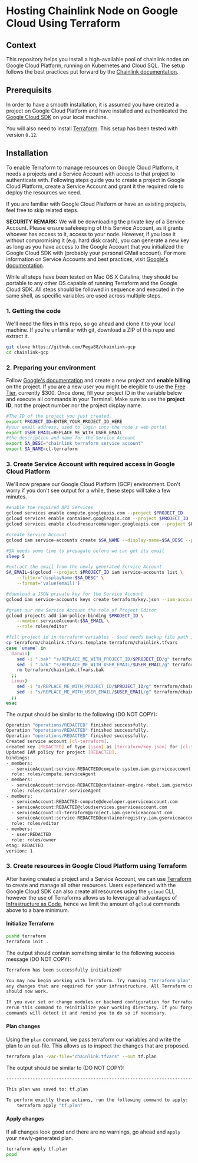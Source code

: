 # Hosting Chainlink Node on Google Cloud Using Terraform

## Context
This repository helps you install a high-available pool of chainlink nodes on Google Cloud Platform, running on Kubernetes and Cloud SQL. The setup follows the best practices put forward by the [Chainlink documentation](https://docs.chain.link/docs/best-security-practices).

## Prerequisits
In order to have a smooth installation, it is assumed you have created a project on Google Cloud Platform and have installed and authenticated the [Google Cloud SDK](https://cloud.google.com/sdk/install) on your local machine.

You will also need to install [Terraform](https://www.terraform.io/). This setup has been tested with version `0.12`.

## Installation
To enable Terraform to manage resources on Google Cloud Platform, it needs a projects and a Service Account with access to that project to authenticate with. Following steps guide you to create a project in Google Cloud Platform, create a Service Account and grant it the required role to deploy the resources we need.

If you are familiar with Google Cloud Platform or have an existing projects, feel free to skip related steps.

**SECURITY REMARK:** We will be downloading the private key of a Service Account. Please ensure safekeeping of this Service Account, as it grants whoever has access to it, access to your node. However, if you lose it without compromising it (e.g. hard disk crash), you can generate a new key as long as you have access to the Google Account that you initialized the Google Cloud SDK with (probably your personal GMail account). For more information on Service Accounts and best practices, visit [Google's documentation](https://cloud.google.com/iam/docs/understanding-service-accounts).

While all steps have been tested on Mac OS X Catalina, they should be portable to any other OS capable of running Terraform and the Google Cloud SDK. All steps should be followed in sequence and executed in the same shell, as specific variables are used across multiple steps.


### 1. Getting the code
We'll need the files in this repo, so go ahead and clone it to your local machine. If you're unfamiliar with git, download a ZIP of this repo and extract it.
```bash
git clone https://github.com/Pega88/chainlink-gcp
cd chainlink-gcp
```
### 2. Preparing your environment
Follow [Google's documentation](https://cloud.google.com/resource-manager/docs/creating-managing-projects) and create a new project and __enable billing__ on the project. If you are a new user you might be elegible to use the [Free Tier](https://cloud.google.com/free/), currently $300. Once done, fill your project ID in the variable below and execute all commands in your Terminal. Make sure to use the __project ID__, not the project number nor the project display name.

```bash
#The ID of the project you just created.
export PROJECT_ID=ENTER_YOUR_PROJECT_ID_HERE
#your email address, used to login into the node's web portal
export USER_EMAIL=REPLACE_ME_WITH_USER_EMAIL
#the description and name for the Service Account
export SA_DESC="chainlink terraform service account"
export SA_NAME=cl-terraform
```

### 3. Create Service Account with required access in Google Cloud Platform
We'll now prepare our Google Cloud Platform (GCP) environment. Don't worry if you don't see output for a while, these steps will take a few minutes.
```bash
#enable the required API Services
gcloud services enable compute.googleapis.com --project $PROJECT_ID
gcloud services enable container.googleapis.com --project $PROJECT_ID
gcloud services enable cloudresourcemanager.googleapis.com --project $PROJECT_ID

#create Service Account
gcloud iam service-accounts create $SA_NAME --display-name=$SA_DESC --project $PROJECT_ID

#SA needs some time to propagate before we can get its email
sleep 5

#extract the email from the newly generated Service Account
SA_EMAIL=$(gcloud --project $PROJECT_ID iam service-accounts list \
    --filter="displayName:$SA_DESC" \
    --format='value(email)')

#download a JSON private key for the Service Account
gcloud iam service-accounts keys create terraform/key.json --iam-account=$SA_EMAIL

#grant our new Service Account the role of Project Editor
gcloud projects add-iam-policy-binding $PROJECT_ID \
    --member serviceAccount:$SA_EMAIL \
    --role roles/editor

#fill project id in terraform variables - $sed needs backup file path in OS X.
cp terraform/chainlink.tfvars.template terraform/chainlink.tfvars
case `uname` in
  Darwin)
    sed -i ".bak" "s/REPLACE_ME_WITH_PROJECT_ID/$PROJECT_ID/g" terraform/chainlink.tfvars
    sed -i ".bak" "s/REPLACE_ME_WITH_USER_EMAIL/$USER_EMAIL/g" terraform/chainlink.tfvars
    rm terraform/chainlink.tfvars.bak
  ;;
  Linux)
    sed -i "s/REPLACE_ME_WITH_PROJECT_ID/$PROJECT_ID/g" terraform/chainlink.tfvars
    sed -i "s/REPLACE_ME_WITH_USER_EMAIL/$USER_EMAIL/g" terraform/chainlink.tfvars
  ;;
esac
```

The output should be similar to the following (DO NOT COPY):
```bash
Operation "operations/REDACTED" finished successfully.
Operation "operations/REDACTED" finished successfully.
Operation "operations/REDACTED" finished successfully.
Created service account [cl-terraform].
created key [REDACTED] of type [json] as [terraform/key.json] for [cl-terraform@REDACTED.iam.gserviceaccount.com]
Updated IAM policy for project [REDACTED].
bindings:
- members:
  - serviceAccount:service-REDACTED@compute-system.iam.gserviceaccount.com
  role: roles/compute.serviceAgent
- members:
  - serviceAccount:service-REDACTED@container-engine-robot.iam.gserviceaccount.com
  role: roles/container.serviceAgent
- members:
  - serviceAccount:REDACTED-compute@developer.gserviceaccount.com
  - serviceAccount:REDACTED@cloudservices.gserviceaccount.com
  - serviceAccount:cl-terraform@project.iam.gserviceaccount.com
  - serviceAccount:service-REDACTED@containerregistry.iam.gserviceaccount.com
  role: roles/editor
- members:
  - user:REDACTED
  role: roles/owner
etag: REDACTED
version: 1

```

### 3. Create resources in Google Cloud Platform using Terraform
After having created a project and a Service Account, we can use [Terraform](https://www.terraform.io/downloads.html) to create and manage all other resources. Users experienced with the Google Cloud SDK can also create all resources using the `gcloud` CLI, however the use of Terraforms allows us to leverage all advantages of [Infrastructure as Code](https://en.wikipedia.org/wiki/Infrastructure_as_code), hence we limit the amount of `gcloud` commands above to a bare minimum.

#### Initialize Terraform
```bash
pushd terraform
terraform init .
```
The output should contain something similar to the following success message (DO NOT COPY):
```bash
Terraform has been successfully initialized!

You may now begin working with Terraform. Try running "terraform plan" to see
any changes that are required for your infrastructure. All Terraform commands
should now work.

If you ever set or change modules or backend configuration for Terraform,
rerun this command to reinitialize your working directory. If you forget, other
commands will detect it and remind you to do so if necessary.

```
#### Plan changes
Using the `plan` command, we pass terraform our variables and write the plan to an out-file. This allows us to inspect the changes that are proposed.
```bash
terraform plan -var-file="chainlink.tfvars" --out tf.plan
```
The output should be similar to (DO NOT COPY):
```bash
------------------------------------------------------------------------

This plan was saved to: tf.plan

To perform exactly these actions, run the following command to apply:
    terraform apply "tf.plan"
```
#### Apply changes
If all changes look good and there are no warnings, go ahead and `apply` your newly-generated plan.

```bash
terraform apply tf.plan
popd
```
